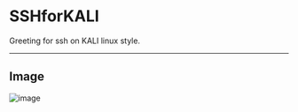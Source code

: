 # SSHforKALI

Greeting for ssh on KALI linux style.

---
## Image
![image](https://github.com/vasarv/SSHforKALI/assets/76836836/0fef0c02-85d9-4ca0-9e3c-4b0b785789bb)
